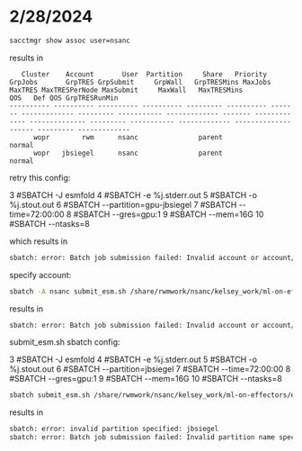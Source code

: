 # 2/28/2024

```bash
sacctmgr show assoc user=nsanc
```

results in

```text
   Cluster    Account       User  Partition     Share   Priority GrpJobs       GrpTRES GrpSubmit     GrpWall   GrpTRESMins MaxJobs       MaxTRES MaxTRESPerNode MaxSubmit     MaxWall   MaxTRESMins                  QOS   Def QOS GrpTRESRunMin
---------- ---------- ---------- ---------- --------- ---------- ------- ------------- --------- ----------- ------------- ------- ------------- -------------- --------- ----------- ------------- -------------------- --------- -------------
      wopr        rwm      nsanc               parent                                                                                                                                                             normal
      wopr   jbsiegel      nsanc               parent                                                                                                                                                             normal
```

retry this config:

  3 #SBATCH -J esmfold
  4 #SBATCH -e %j.stderr.out
  5 #SBATCH -o %j.stout.out
  6 #SBATCH --partition=gpu-jbsiegel
  7 #SBATCH --time=72:00:00
  8 #SBATCH --gres=gpu:1
  9 #SBATCH --mem=16G
 10 #SBATCH --ntasks=8

which results in

```bash
sbatch: error: Batch job submission failed: Invalid account or account/partition combination specified
```

specify account:

```bash
sbatch -A nsanc submit_esm.sh /share/rwmwork/nsanc/kelsey_work/ml-on-effectors/esmfold-tests/tests/2024_26_02/AF_seqs_to_analyze_in_ESMFold/AF_seqs_to_test.fasta /share/rwmwork/nsanc/kelsey_work/ml-on-effectors/esmfold-tests/tests/2024_26_02/test_outdir
```

results in

```bash
sbatch: error: Batch job submission failed: Invalid account or account/partition combination specified
```

submit_esm.sh sbatch config:

  3 #SBATCH -J esmfold
  4 #SBATCH -e %j.stderr.out
  5 #SBATCH -o %j.stout.out
  6 #SBATCH --partition=jbsiegel
  7 #SBATCH --time=72:00:00
  8 #SBATCH --gres=gpu:1
  9 #SBATCH --mem=16G
 10 #SBATCH --ntasks=8

```bash
sbatch submit_esm.sh /share/rwmwork/nsanc/kelsey_work/ml-on-effectors/esmfold-tests/tests/2024_26_02/AF_seqs_to_analyze_in_ESMFold/AF_seqs_to_test.fasta /share/rwmwork/nsanc/kelsey_work/ml-on-effectors/esmfold-tests/tests/2024_26_02/test_outdir
```

results in

```bash
sbatch: error: invalid partition specified: jbsiegel
sbatch: error: Batch job submission failed: Invalid partition name specified
```
